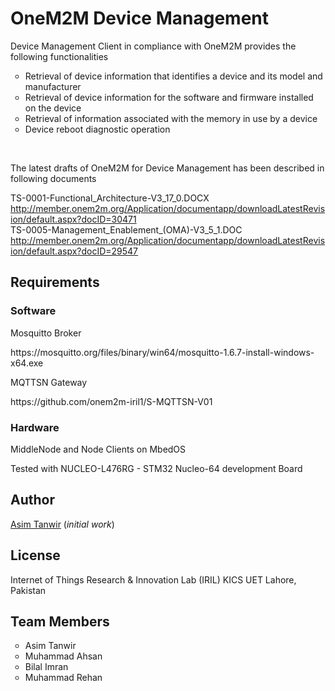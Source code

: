 <h1>OneM2M Device Management </h1>

 Device Management Client in compliance with OneM2M provides the following functionalities
<p>
<ul style="list-style-type:circle;"> 
<li> Retrieval of device information that identifies a device and its model and manufacturer </li>
<li> Retrieval of device information for the software and firmware installed on the device </li>
<li> Retrieval of information associated with the memory in use by a device </li>
<li> Device reboot diagnostic operation </li>
</ul> <br>

 The latest drafts of OneM2M for Device Management has been described in following documents

 TS-0001-Functional_Architecture-V3_17_0.DOCX
 http://member.onem2m.org/Application/documentapp/downloadLatestRevision/default.aspx?docID=30471 <br>
 TS-0005-Management_Enablement_(OMA)-V3_5_1.DOC
 http://member.onem2m.org/Application/documentapp/downloadLatestRevision/default.aspx?docID=29547 <br>

<h2>Requirements </h2>
<h3>Software</h3>
 <p>  Mosquitto Broker </p>
 https://mosquitto.org/files/binary/win64/mosquitto-1.6.7-install-windows-x64.exe <br>
 <p>  MQTTSN Gateway </p>
 https://github.com/onem2m-iril1/S-MQTTSN-V01 <br>
<h3>Hardware</h3>
<p>  MiddleNode and Node Clients on MbedOS<br>
<p>  Tested with NUCLEO-L476RG - STM32 Nucleo-64 development Board 
<p>
<h2>Author </h2>
<p>  <a href="https://github.com/Asim-IRIL/">Asim Tanwir</a> (<i>initial work</i>) </p>
<h2>License</h2>
<p>  Internet of Things Research & Innovation Lab (IRIL) KICS UET Lahore, Pakistan </p>

<h2>Team Members</h2><p>
<ul style="list-style-type:circle;"> 
<li> Asim Tanwir </li>
<li> Muhammad Ahsan </li>
<li> Bilal Imran </li>
<li> Muhammad Rehan </li></p>
